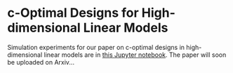 # c-Optimal Designs for High-dimensional Linear Models

Simulation experiments for our paper on c-optimal designs in high-dimensional linear models are in [this Jupyter notebook](https://github.com/ehamid/HD_DoE/blob/main/DoE-Simulations.ipynb).
The paper will soon be uploaded on Arxiv...